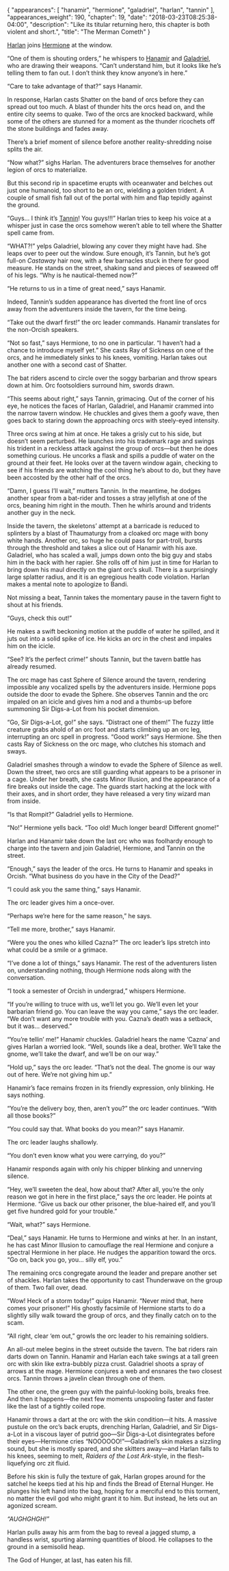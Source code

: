 {
    "appearances": [
        "hanamir",
        "hermione",
        "galadriel",
        "harlan",
        "tannin"
    ],
    "appearances_weight": 190,
    "chapter": 19,
    "date": "2018-03-23T08:25:38-04:00",
    "description": "Like its titular returning hero, this chapter is both violent and short.",
    "title": "The Merman Cometh"
}

[Harlan](/characters/harlan/) joins [Hermione](/characters/hermione/) at the window. 

“One of them is shouting orders,” he whispers to [Hanamir](/characters/hanamir/) and [Galadriel](/characters/galadriel/), who are drawing their weapons. “Can’t understand him, but it looks like he’s telling them to fan out. I don’t think they know anyone’s in here.”

“Care to take advantage of that?” says Hanamir.

In response, Harlan casts Shatter on the band of orcs before they can spread out too much. A blast of thunder hits the orcs head on, and the entire city seems to quake. Two of the orcs are knocked backward, while some of the others are stunned for a moment as the thunder ricochets off the stone buildings and fades away. 

There’s a brief moment of silence before another reality-shredding noise splits the air. 

“Now what?” sighs Harlan. The adventurers brace themselves for another legion of orcs to materialize.

But this second rip in spacetime erupts with oceanwater and belches out just one humanoid, too short to be an orc, wielding a golden trident. A couple of small fish fall out of the portal with him and flap tepidly against the ground.

“Guys… I think it’s [Tannin](/characters/tannin/)! You guys!!!” Harlan tries to keep his voice at a whisper just in case the orcs somehow weren’t able to tell where the Shatter spell came from. 

“WHAT?!” yelps Galadriel, blowing any cover they might have had. She leaps over to peer out the window. Sure enough, it’s Tannin, but he’s got full-on *Castaway* hair now, with a few barnacles stuck in there for good measure. He stands on the street, shaking sand and pieces of seaweed off of his legs. “Why is he nautical-themed now?”

“He returns to us in a time of great need,” says Hanamir. 

Indeed, Tannin’s sudden appearance has diverted the front line of orcs away from the adventurers inside the tavern, for the time being. 

“Take out the dwarf first!” the orc leader commands. Hanamir translates for the non-Orcish speakers. 

“Not so fast,” says Hermione, to no one in particular. “I haven’t had a chance to introduce myself yet.” She casts Ray of Sickness on one of the orcs, and he immediately sinks to his knees, vomiting. Harlan takes out another one with a second cast of Shatter.

The bat riders ascend to circle over the soggy barbarian and throw spears down at him. Orc footsoldiers surround him, swords drawn. 

“This seems about right,” says Tannin, grimacing. Out of the corner of his eye, he notices the faces of Harlan, Galadriel, and Hanamir crammed into the narrow tavern window. He chuckles and gives them a goofy wave, then goes back to staring down the approaching orcs with steely-eyed intensity.

Three orcs swing at him at once. He takes a grisly cut to his side, but doesn’t seem perturbed. He launches into his trademark rage and swings his trident in a reckless attack against the group of orcs—but then he does something curious. He uncorks a flask and spills a puddle of water on the ground at their feet. He looks over at the tavern window again, checking to see if his friends are watching the cool thing he’s about to do, but they have been accosted by the other half of the orcs.

“Damn, I guess I’ll wait,” mutters Tannin. In the meantime, he dodges another spear from a bat-rider and tosses a stray jellyfish at one of the orcs, beaning him right in the mouth. Then he whirls around and tridents another guy in the neck.

Inside the tavern, the skeletons’ attempt at a barricade is reduced to splinters by a blast of Thaumaturgy from a cloaked orc mage with bony white hands. Another orc, so huge he could pass for part-troll, bursts through the threshold and takes a slice out of Hanamir with his axe. Galadriel, who has scaled a wall, jumps down onto the big guy and stabs him in the back with her rapier. She rolls off of him just in time for Harlan to bring down his maul directly on the giant orc’s skull. There is a surprisingly large splatter radius, and it is an egregious health code violation. Harlan makes a mental note to apologize to Bandi.

Not missing a beat, Tannin takes the momentary pause in the tavern fight to shout at his friends.

“Guys, check this out!”

He makes a swift beckoning motion at the puddle of water he spilled, and it juts out into a solid spike of ice. He kicks an orc in the chest and impales him on the icicle.

“See? It’s the perfect crime!” shouts Tannin, but the tavern battle has already resumed. 

The orc mage has cast Sphere of Silence around the tavern, rendering impossible any vocalized spells by the adventurers inside. Hermione pops outside the door to evade the Sphere. She observes Tannin and the orc impaled on an icicle and gives him a nod and a thumbs-up before summoning Sir Digs-a-Lot from his pocket dimension.

“Go, Sir Digs-a-Lot, go!” she says. “Distract one of them!” The fuzzy little creature grabs ahold of an orc foot and starts climbing up an orc leg, interrupting an orc spell in progress. “Good work!” says Hermione. She then casts Ray of Sickness on the orc mage, who clutches his stomach and sways.

Galadriel smashes through a window to evade the Sphere of Silence as well. Down the street, two orcs are still guarding what appears to be a prisoner in a cage. Under her breath, she casts Minor Illusion, and the appearance of a fire breaks out inside the cage. The guards start hacking at the lock with their axes, and in short order, they have released a very tiny wizard man from inside. 

“Is that Rompit?” Galadriel yells to Hermione.

“No!” Hermione yells back. “Too old! Much longer beard! Different gnome!”

Harlan and Hanamir take down the last orc who was foolhardy enough to charge into the tavern and join Galadriel, Hermione, and Tannin on the street. 

“Enough,” says the leader of the orcs. He turns to Hanamir and speaks in Orcish. “What business do you have in the City of the Dead?”

“I could ask you the same thing,” says Hanamir.

The orc leader gives him a once-over.

“Perhaps we’re here for the same reason,” he says.

“Tell me more, brother,” says Hanamir.

“Were you the ones who killed Cazna?” The orc leader’s lips stretch into what could be a smile or a grimace. 

“I’ve done a lot of things,” says Hanamir. The rest of the adventurers listen on, understanding nothing, though Hermione nods along with the conversation.

“I took a semester of Orcish in undergrad,” whispers Hermione. 

“If you’re willing to truce with us, we’ll let you go. We’ll even let your barbarian friend go. You can leave the way you came,” says the orc leader. “We don’t want any more trouble with you. Cazna’s death was a setback, but it was… deserved.”

“You’re tellin’ me!” Hanamir chuckles. Galadriel hears the name ‘Cazna’ and gives Harlan a worried look. “Well, sounds like a deal, brother. We’ll take the gnome, we’ll take the dwarf, and we’ll be on our way.”

“Hold up,” says the orc leader. “That’s not the deal. The gnome is our way out of here. We’re not giving him up.”

Hanamir’s face remains frozen in its friendly expression, only blinking. He says nothing.

“You’re the delivery boy, then, aren’t you?” the orc leader continues. “With all those books?”

“You could say that. What books do you mean?” says Hanamir.

The orc leader laughs shallowly.

“You don’t even know what you were carrying, do you?” 

Hanamir responds again with only his chipper blinking and unnerving silence. 

“Hey, we’ll sweeten the deal, how about that? After all, you’re the only reason we got in here in the first place,” says the orc leader. He points at Hermione. “Give us back our other prisoner, the blue-haired elf, and you’ll get five hundred gold for your trouble.”

“Wait, what?” says Hermione.

“Deal,” says Hanamir. He turns to Hermione and winks at her. In an instant, he has cast Minor Illusion to camouflage the real Hermione and conjure a spectral Hermione in her place. He nudges the apparition toward the orcs. “Go on, back you go, you… silly elf, you.”

The remaining orcs congregate around the leader and prepare another set of shackles. Harlan takes the opportunity to cast Thunderwave on the group of them. Two fall over, dead.

“Wow! Heck of a storm today!” quips Hanamir. “Never mind that, here comes your prisoner!” His ghostly facsimile of Hermione starts to do a slightly silly walk toward the group of orcs, and they finally catch on to the scam. 

“All right, clear ‘em out,” growls the orc leader to his remaining soldiers. 

An all-out melee begins in the street outside the tavern. The bat riders rain darts down on Tannin. Hanamir and Harlan each take swings at a tall green orc with skin like extra-bubbly pizza crust. Galadriel shoots a spray of arrows at the mage. Hermione conjures a web and ensnares the two closest orcs. Tannin throws a javelin clean through one of them.

The other one, the green guy with the painful-looking boils, breaks free. And then it happens—the next few moments unspooling faster and faster like the last of a tightly coiled rope. 

Hanamir throws a dart at the orc with the skin condition—it hits. A massive pustule on the orc’s back erupts, drenching Harlan, Galadriel, and Sir Digs-a-Lot in a viscous layer of putrid goo—Sir Digs-a-Lot disintegrates before their eyes—Hermione cries “NOOOOOO!”—Galadriel’s skin makes a sizzling sound, but she is mostly spared, and she skitters away—and Harlan falls to his knees, seeming to melt, *Raiders of the Lost Ark*-style, in the flesh-liquefying orc zit fluid.

Before his skin is fully the texture of gak, Harlan gropes around for the satchel he keeps tied at his hip and finds the Bread of Eternal Hunger. He plunges his left hand into the bag, hoping for a merciful end to this torment, no matter the evil god who might grant it to him. But instead, he lets out an agonized scream.

*“AUGHGHGH!”*

Harlan pulls away his arm from the bag to reveal a jagged stump, a handless wrist, spurting alarming quantities of blood. He collapses to the ground in a semisolid heap.

The God of Hunger, at last, has eaten his fill.
